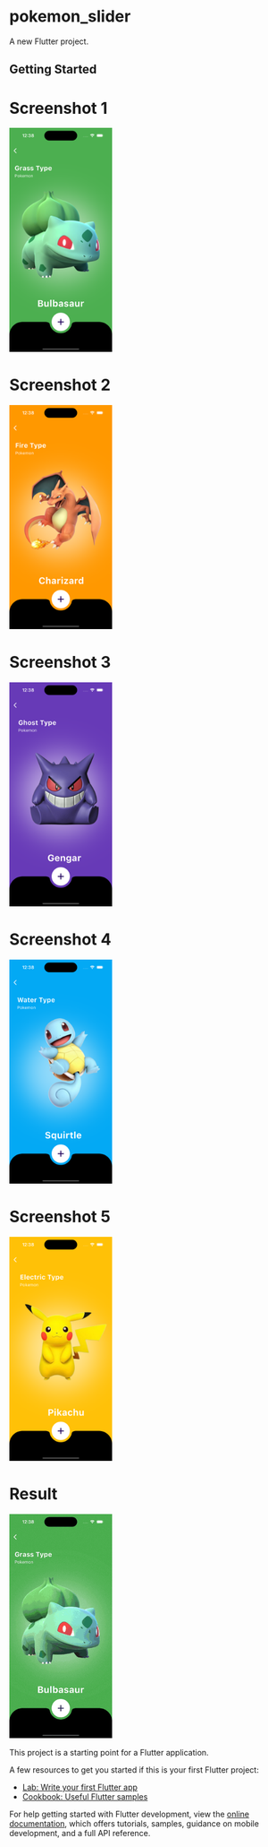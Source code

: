 # pokemon_slider


A new Flutter project.

## Getting Started

# Screenshot 1
<img src="https://github.com/Mirzaazmath/flutter_60_ui_challange/blob/main/pokemon_slider/assets/output/Screenshot1.png" height="400">

# Screenshot 2
<img src="https://github.com/Mirzaazmath/flutter_60_ui_challange/blob/main/pokemon_slider/assets/output/Screenshot2.png" height="400">

# Screenshot 3
<img src="https://github.com/Mirzaazmath/flutter_60_ui_challange/blob/main/pokemon_slider/assets/output/Screenshot3.png" height="400">

# Screenshot 4
<img src="https://github.com/Mirzaazmath/flutter_60_ui_challange/blob/main/pokemon_slider/assets/output/Screenshot4.png" height="400">

# Screenshot 5
<img src="https://github.com/Mirzaazmath/flutter_60_ui_challange/blob/main/pokemon_slider/assets/output/Screenshot5.png" height="400">

# Result
<img src="https://github.com/Mirzaazmath/flutter_60_ui_challange/blob/main/pokemon_slider/assets/output/result.gif" height="400">


This project is a starting point for a Flutter application.

A few resources to get you started if this is your first Flutter project:

- [Lab: Write your first Flutter app](https://docs.flutter.dev/get-started/codelab)
- [Cookbook: Useful Flutter samples](https://docs.flutter.dev/cookbook)

For help getting started with Flutter development, view the
[online documentation](https://docs.flutter.dev/), which offers tutorials,
samples, guidance on mobile development, and a full API reference.
